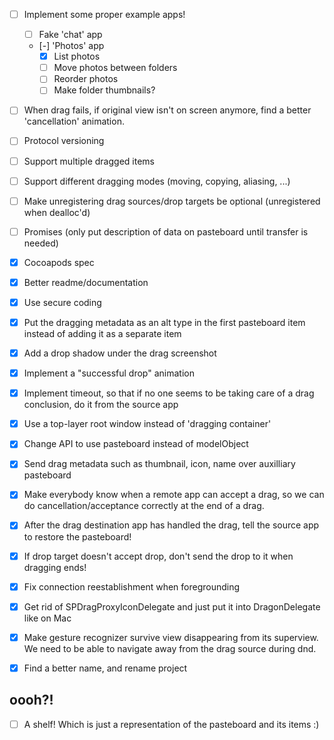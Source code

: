 - [ ] Implement some proper example apps!
	- [ ] Fake 'chat' app
	- [-] 'Photos' app
		- [X] List photos
		- [ ] Move photos between folders
		- [ ] Reorder photos
		- [ ] Make folder thumbnails?
- [ ] When drag fails, if original view isn't on screen anymore, find a better 'cancellation' animation.
- [ ] Protocol versioning
- [ ] Support multiple dragged items
- [ ] Support different dragging modes (moving, copying, aliasing, ...)
- [ ] Make unregistering drag sources/drop targets be optional (unregistered when dealloc'd)
- [ ] Promises (only put description of data on pasteboard until transfer is needed)

- [X] Cocoapods spec
- [X] Better readme/documentation
- [X] Use secure coding
- [X] Put the dragging metadata as an alt type in the first pasteboard item instead
	  of adding it as a separate item
- [X] Add a drop shadow under the drag screenshot
- [X] Implement a "successful drop" animation
- [X] Implement timeout, so that if no one seems to be taking care of a drag conclusion,
      do it from the source app
- [X] Use a top-layer root window instead of 'dragging container'
- [X] Change API to use pasteboard instead of modelObject
- [X] Send drag metadata such as thumbnail, icon, name over auxilliary pasteboard
- [X] Make everybody know when a remote app can accept a drag, so we can do
	  cancellation/acceptance correctly at the end of a drag.
- [X] After the drag destination app has handled the drag, tell the source app
	  to restore the pasteboard!
- [X] If drop target doesn't accept drop, don't send the drop to it when dragging ends!
- [X] Fix connection reestablishment when foregrounding
- [X] Get rid of SPDragProxyIconDelegate and just put it into DragonDelegate like on Mac

- [X] Make gesture recognizer survive view disappearing from its superview.
	  We need to be able to navigate away from the drag source during dnd.
- [X] Find a better name, and rename project

## oooh?!

- [ ] A shelf! Which is just a representation of the pasteboard and its items :)
